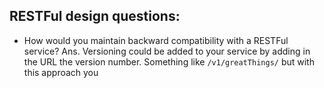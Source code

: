 ## RESTFul design questions:

- How would you maintain backward compatibility with a RESTFul service?
Ans.   Versioning could be added to your service by adding in the URL the version number. Something like `/v1/greatThings/` 
       but with this approach you 
